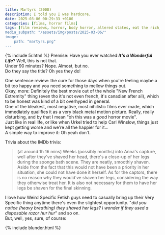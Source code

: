 ```yaml
---
title: Martyrs (2008)
description: I told you I was hardcore.
date: 2025-03-06 00:29:33 +0100
categories: [films, horror films]
tags: [film reviews, horror, body horror, altered states, eat the rich, the writer's barely-disguised fetish, wrong place wrong face, what the hell was that, pretty metal, RRRRR, they say the title]
media_subpath: "/assets/img/posts/2025-03-06/"
image:
    path: "martyrs.png"
---
```

{% include 5r.html %}
<span class="reviewsection">Premise:</span> Have you ever watched ***It's a Wonderful Life***? Well, this is not that.<br/>
<span class="reviewsection">Under 90 minutes?</span> Nope. Almost, but no.<br/>
<span class="reviewsection">Do they say the title?</span> Oh yes they do!

<span class="reviewsection">One sentence review:</span> the cure for those days when you're feeling maybe a bit too happy and you need something to mellow things out.<br/>
<span class="reviewsection">Okay, more:</span> Definitely the best movie out of the whole "New French Extremity" thing (even tho it's not even french, it's canadian after all), which to be honest was kind of a bit overhyped in general.<br/>One of the bleakest, most negative, most nihilistic films ever made, which immediately qualifies it as a very black metal motion picture. Really, really disturbing, and by that I mean "oh this was a *good* horror movie".<br/>Just like in real life, or like when Urkel tried to help Carl Winslow, things just kept getting worse and we're all the happier for it...<br/>
<span class="reviewsection">A simple way to improve it:</span> Oh yeah don't.

<span class="reviewsection">Trivia about the IMDb trivia:</span>
> (at around 1h 16 mins) Weeks (possibly months) into Anna's capture, well after they've shaved her head, there's a close-up of her legs during the sponge bath scene. They are neatly, smoothly shaven. Aside from the fact that this would not have been a priority in her situation, she could not have done it herself. As for the captors, there is no reason why they would've shaven her legs, considering the way they otherwise treat her. It is also not necessary for them to have her legs be shaven for the final skinning.

I love how Weird Specific Fetish guys need to casually bring up their Very Specific thing anytime there's even the slightest opportunity. "*did you notice (heavy breathing) they shaved her legs? I wonder if they used a disposable razor hur hur*" and so on.<br/>
But, well, yes, sure, of course:

{% include blunder.html %}